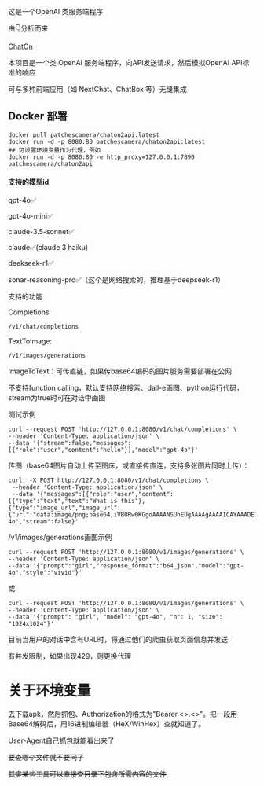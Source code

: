 这是一个OpenAI 类服务端程序

由👇分析而来

  <a href="https://play.google.com/store/apps/details?id=ai.chat.gpt.bot">ChatOn</a>


本项目是一个类 OpenAI 服务端程序，向API发送请求，然后模拟OpenAI API标准的响应

可与多种前端应用（如 NextChat、ChatBox 等）无缝集成

## Docker 部署

    docker pull patchescamera/chaton2api:latest
    docker run -d -p 8080:80 patchescamera/chaton2api:latest
    ## 可设置环境变量作为代理，例如
    docker run -d -p 8080:80 -e http_proxy=127.0.0.1:7890 patchescamera/chaton2api

#### 支持的模型id

gpt-4o✅

gpt-4o-mini✅

claude-3.5-sonnet✅

claude✅(claude 3 haiku)

deekseek-r1✅

sonar-reasoning-pro✅（这个是网络搜索的，推理基于deepseek-r1）

支持的功能

Completions: 

	/v1/chat/completions


TextToImage:

	/v1/images/generations

ImageToText：可传直链，如果传base64编码的图片服务需要部署在公网

不支持function calling，默认支持网络搜索、dall-e画图、python运行代码，stream为true时可在对话中画图
 
测试示例

 	curl --request POST 'http://127.0.0.1:8080/v1/chat/completions' \
 	--header 'Content-Type: application/json' \
 	--data '{"stream":false,"messages":[{"role":"user","content":"hello"}],"model":"gpt-4o"}'
  

传图（base64图片自动上传至图床，或直接传直连，支持多张图片同时上传）：

	curl  -X POST http://127.0.0.1:8080/v1/chat/completions \
	 --header 'Content-Type: application/json' \
	 --data '{"messages":[{"role":"user","content":[{"type":"text","text":"What is this"},{"type":"image_url","image_url":{"url":"data:image/png;base64,iVBORw0KGgoAAAANSUhEUgAAAAgAAAAICAYAAADED76LAAAABGdBTUEAALGPC/xhBQAAAEBJREFUGNNjYACCBAWF/yCMzmaACVy4cOG/g4MDWAJEw9hwBTBBZAxXECwtjVUBSBxuDboiFEl0RVglkRUxkAoA6pU6bjl6zpsAAAAASUVORK5CYII="}}]}],"model":"gpt-4o","stream":false}'



/v1/images/generations画图示例

	curl --request POST 'http://127.0.0.1:8080/v1/images/generations' \
	--header 'Content-Type: application/json' \
	--data '{"prompt":"girl","response_format":"b64_json","model":"gpt-4o","style":"vivid"}'
 
或

 	curl --request POST 'http://127.0.0.1:8080/v1/images/generations' \
	--header 'Content-Type: application/json' \
	--data '{"prompt": "girl", "model": "gpt-4o", "n": 1, "size": "1024x1024"}'

 目前当用户的对话中含有URL时，将通过他们的爬虫获取页面信息并发送

 有并发限制，如果出现429，则更换代理

# 关于环境变量

去下载apk，然后抓包、Authorization的格式为"Bearer <>.<>"。把一段用Base64解码后，用16进制编辑器（HeX/WinHex）查就知道了。

User-Agent自己抓包就能看出来了

~~要查哪个文件就不要问了~~

~~其实某些工具可以直接查目录下包含所需内容的文件~~
